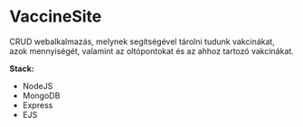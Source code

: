 # VaccineSite

CRUD webalkalmazás, melynek segítségével tárolni tudunk vakcinákat, azok mennyiségét, valamint az oltópontokat és az ahhoz tartozó vakcinákat.

**Stack:**
<ul>
<li>NodeJS</li>
<li>MongoDB</li>
<li>Express</li>
<li>EJS</li>
</ul> 


